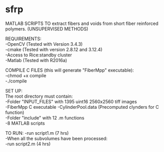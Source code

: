# sfrp
MATLAB SCRIPTS TO extract fibers and voids from short fiber reinforced polymers. (UNSUPERVISED METHODS)  

REQUIREMENTS:  
	-OpenCV (Tested with Version 3.4.3)  
	-cmake (Tested with version 2.8.12 and 3.12.4)  
	-Access to Rice:standby cluster  
	-Matlab (Tested with R2016a)  
    
COMPILE C FILES (this will generate "FiberMpp" executable):  
	-chmod +x compile  
	-./compile  


SET UP:  
	The root directory must contain:  
		-Folder "INPUT_FILES" with 1395 uint16 2560x2560 tiff images  
		-FiberMpp C executable 
		-CylinderPool.data (Precomputed clynders for C function)  
		-Folder "include" with 12 .m functions  
		-8 MATLAB scripts  

TO RUN:
	-run script1.m (7 hrs)  
	-When all the subvolumes have been processed:  
	-run script2.m (4 hrs)  


